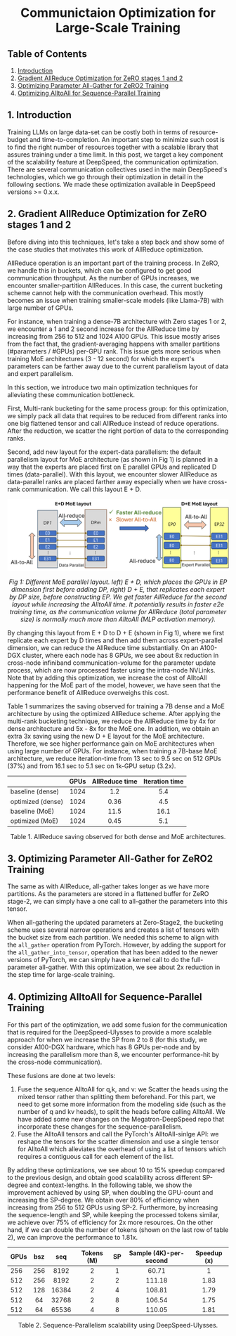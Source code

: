 <div align="center">

# Communictaion Optimization for Large-Scale Training

</div>


## Table of Contents
1. [Introduction](#introduction)
2. [Gradient AllReduce Optimization for ZeRO stages 1 and 2](#ar-opt)
3. [Optimizing Parameter All-Gather for ZeRO2 Training](#ag-opt)
4. [Optimizing AlltoAll for Sequence-Parallel Training](#sp-opt)


## 1. Introduction <a name="introduction"></a>
Training LLMs on large data-set can be costly both in terms of resource-budget and time-to-completion. An important step to minimize such cost is to find the right number of resources together with a scalable library that assures training under a time limit. In this post, we target a key component of the scalability feature at DeepSpeed, the communication optimization. There are several communication collectives used in the main DeepSpeed's technologies, which we go through their optimization in detail in the following sections. We made these optimization available in DeepSpeed versions >= 0.x.x.

## 2. Gradient AllReduce Optimization for ZeRO stages 1 and 2 <a name="ar-opt"></a>

Before diving into this techniques, let's take a step back and show some of the case studies that motivates this work of AllReduce optimization.

AllReduce operation is an important part of the training process. In ZeRO, we handle this in buckets, which can be configured to get good communication throughput. As the number of GPUs increases, we encounter smaller-partition AllReduces. In this case, the current bucketing scheme cannot help with the communication overhead. This mostly becomes an issue when training smaller-scale models (like Llama-7B) with large number of GPUs.

For instance, when training a dense-7B architecture with Zero stages 1 or 2, we encounter a 1 and 2 second increase for the AllReduce time by increasing from 256 to 512 and 1024 A100 GPUs. This issue mostly arises from the fact that, the gradient-averaging happens with smaller partitions (#parameters / #GPUs) per-GPU rank. This issue gets more serious when training MoE architectures (3 - 12 second) for which the expert's parameters can be farther away due to the current parallelism layout of data and expert parallelism.

In this section, we introduce two main optimization techniques for alleviating these communication bottleneck.

First, Multi-rank bucketing for the same process group: for this optimization, we simply pack all data that requires to be reduced from different ranks into one big flattened tensor and call AllReduce instead of reduce operations. After the reduction, we scatter the right portion of data to the corresponding ranks.

Second, add new layout for the expert-data parallelism: the default parallelism layout for MoE architecture (as shown in Fig 1) is planned in a way that the experts are placed first on E parallel GPUs and replicated D times (data-parallel). With this layout, we encounter slower AllReduce as data-parallel ranks are placed farther away especially when we have cross-rank communication. We call this layout E + D.

<div align="center">
  <img src="assets/images/e+d.png" alt="" width=800 /><br>

  *Fig 1: Different MoE parallel layout. left) E + D, which places the GPUs in EP dimension first before adding DP, right) D + E, that replicates each expert by DP size, before constructing EP. We get faster AllReduce for the second layout while increasing the AlltoAll time. It potentially results in faster e2e training time, as the communication volume for AllReduce (total parameter size) is normally much more than AlltoAll (MLP activation memory).*<br>
</div>
By changing this layout from E + D to D + E (shown in Fig 1), where we first replicate each expert by D times and then add them across expert-parallel dimension, we can reduce the AllReduce time substantially. On an A100-DGX cluster, where each node has 8 GPUs, we see about 8x reduction in cross-node infiniband communication-volume for the parameter update process, which are now processed faster using the intra-node NVLinks. Note that by adding this optimization, we increase the cost of AlltoAll happening for the MoE part of the model, however, we have seen that the performance benefit of AllReduce overweighs this cost.

Table 1 summarizes the saving observed for training a 7B dense and a MoE architecture by using the optimized AllReduce scheme. After applying the multi-rank bucketing technique, we reduce the AllReduce time by 4x for dense architecture and 5x - 8x for the MoE one. In addition, we obtain an extra 3x saving using the new D + E layout for the MoE architecture. Therefore, we see higher performance gain on MoE architectures when using large number of GPUs. For instance, when training a 7B-base MoE architecture, we reduce iteration-time from 13 sec to 9.5 sec on 512 GPUs (37%) and from 16.1 sec to 5.1 sec on 1k-GPU setup (3.2x).
<div align="center">

|  | GPUs | AllReduce time | Iteration time |
|----------|:------:|:------:|:------:|
baseline (dense)	| 1024|	1.2 | 5.4
optimized (dense)	| 1024|	0.36 | 4.5
baseline (MoE)	| 1024 |	11.5 | 16.1
optimized (MoE)	| 1024	| 0.45 | 5.1

Table 1. AllReduce saving observed for both dense and MoE architectures.

</div>

## 3. Optimizing Parameter All-Gather for ZeRO2 Training <a name="ag-opt"></a>

The same as with AllReduce, all-gather takes longer as we have more partitions. As the parameters are stored in a flattened buffer for ZeRO stage-2, we can simply have a one call to all-gather the parameters into this tensor.

When all-gathering the updated parameters at Zero-Stage2, the bucketing scheme uses several narrow operations and creates a list of tensors with the bucket size from each partition. We needed this scheme to align with the `all_gather` operation from PyTorch.
However, by adding the support for the `all_gather_into_tensor`, operation that has been added to the newer versions of PyTorch, we can simply have a kernel call to do the full-parameter all-gather. With this optimization, we see about 2x reduction in the step time for large-scale training.

## 4. Optimizing AlltoAll for Sequence-Parallel Training <a name="sp-opt"></a>

For this part of the optimization, we add some fusion for the communication that is required for the DeepSpeed-Ulysses to provide a more scalable approach for when we increase the SP from 2 to 8 (for this study, we consider A100-DGX hardware, which has 8 GPUs per-node and by increasing the parallelism more than 8, we encounter performance-hit by the cross-node communication).

These fusions are done at two levels:
1. Fuse the sequence AlltoAll for q,k, and v: we Scatter the heads using the mixed tensor rather than splitting them beforehand. For this part, we need to get some more information from the modeling side (such as the number of q and kv heads), to split the heads before calling AlltoAll. We have added some new changes on the Megatron-DeepSpeed repo that incorporate these changes for the sequence-parallelism.
2. Fuse the AlltoAll tensors and call the PyTorch's AlltoAll-sinlge API: we reshape the tensors for the scatter dimension and use a single tensor for AlltoAll which alleviates the overhead of using a list of tensors which requires a contiguous call for each element of the list.

By adding these optimizations, we see about 10 to 15% speedup compared to the previous design, and obtain good scalability across different SP-degree and context-lengths. In the following table, we show the improvement achieved by using SP, when doubling the GPU-count and increasing the SP-degree. We obtain over 80% of efficiency when increasing from 256 to 512 GPUs using SP-2. Furthermore, by increasing the sequence-length and SP, while keeping the processed tokens similar, we achieve over 75% of efficiency for 2x more resources. On the other hand, if we can double the number of tokens (shown on the last row of table 2), we can improve the performance to 1.81x.

<div align="center">

| GPUs | bsz | seq | Tokens (M) | SP | Sample (4K)-per-second | Speedup (x) |
|----------|:------:|:------:|:------:|:------:|:------:|:------:|
256	| 256|	8192	|2|1	| 60.71	 |1
512	| 256|	8192	|2|2	| 111.18 |	1.83
512	| 128|	16384 |2|4 | 108.81 |	1.79
512	| 64	|32768	|2|8	| 106.54 |	1.75
512	| 64	|65536	|4|8	| 110.05 |	1.81

Table 2. Sequence-Parallelism scalability using DeepSpeed-Ulysses.

</div>
